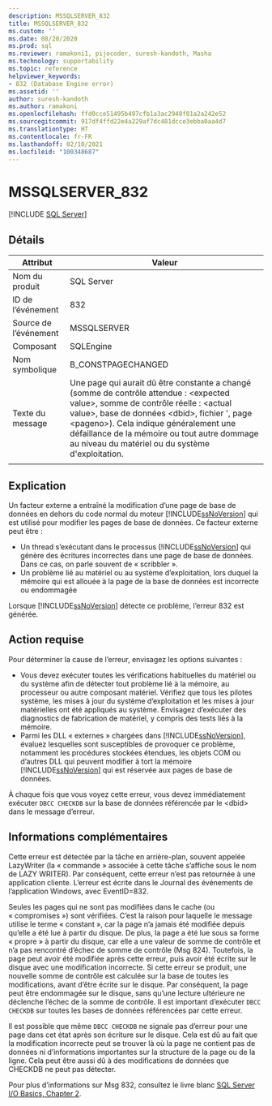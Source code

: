 ```yaml
---
description: MSSQLSERVER_832
title: MSSQLSERVER_832
ms.custom: ''
ms.date: 08/20/2020
ms.prod: sql
ms.reviewer: ramakoni1, pijocoder, suresh-kandoth, Masha
ms.technology: supportability
ms.topic: reference
helpviewer_keywords:
- 832 (Database Engine error)
ms.assetid: ''
author: suresh-kandoth
ms.author: ramakoni
ms.openlocfilehash: ffd0cce51495b497cfb1a3ac2948f01a2a242e52
ms.sourcegitcommit: 917df4ffd22e4a229af7dc481dcce3ebba0aa4d7
ms.translationtype: HT
ms.contentlocale: fr-FR
ms.lasthandoff: 02/10/2021
ms.locfileid: "100348687"
---
```

# <a name="mssqlserver_832"></a>MSSQLSERVER_832
 [!INCLUDE [SQL Server](../../includes/applies-to-version/sqlserver.md)]

## <a name="details"></a>Détails

|Attribut|Valeur|
|---|---|
|Nom du produit|SQL Server|
|ID de l’événement|832|
|Source de l’événement|MSSQLSERVER|
|Composant|SQLEngine|
|Nom symbolique|B_CONSTPAGECHANGED|
|Texte du message|Une page qui aurait dû être constante a changé (somme de contrôle attendue : \<expected value>, somme de contrôle réelle : \<actual value>, base de données \<dbid>, fichier \'<filename>, page \<pageno>). Cela indique généralement une défaillance de la mémoire ou tout autre dommage au niveau du matériel ou du système d'exploitation.|
||

## <a name="explanation"></a>Explication

Un facteur externe a entraîné la modification d’une page de base de données en dehors du code normal du moteur [!INCLUDE[ssNoVersion](../../includes/ssnoversion-md.md)] qui est utilisé pour modifier les pages de base de données.  Ce facteur externe peut être :  

- Un thread s’exécutant dans le processus [!INCLUDE[ssNoVersion](../../includes/ssnoversion-md.md)] qui génère des écritures incorrectes dans une page de base de données. Dans ce cas, on parle souvent de « scribbler ».
- Un problème lié au matériel ou au système d’exploitation, lors duquel la mémoire qui est allouée à la page de la base de données est incorrecte ou endommagée  

Lorsque [!INCLUDE[ssNoVersion](../../includes/ssnoversion-md.md)] détecte ce problème, l’erreur 832 est générée.

## <a name="user-action"></a>Action requise

Pour déterminer la cause de l’erreur, envisagez les options suivantes :

- Vous devez exécuter toutes les vérifications habituelles du matériel ou du système afin de détecter tout problème lié à la mémoire, au processeur ou autre composant matériel. Vérifiez que tous les pilotes système, les mises à jour du système d’exploitation et les mises à jour matérielles ont été appliqués au système. Envisagez d’exécuter des diagnostics de fabrication de matériel, y compris des tests liés à la mémoire.
- Parmi les DLL « externes » chargées dans [!INCLUDE[ssNoVersion](../../includes/ssnoversion-md.md)], évaluez lesquelles sont susceptibles de provoquer ce problème, notamment les procédures stockées étendues, les objets COM ou d’autres DLL qui peuvent modifier à tort la mémoire [!INCLUDE[ssNoVersion](../../includes/ssnoversion-md.md)] qui est réservée aux pages de base de données.  

À chaque fois que vous voyez cette erreur, vous devez immédiatement exécuter `DBCC CHECKDB` sur la base de données référencée par le \<dbid> dans le message d’erreur.

## <a name="more-information"></a>Informations complémentaires

Cette erreur est détectée par la tâche en arrière-plan, souvent appelée LazyWriter (la « commande » associée à cette tâche s’affiche sous le nom de LAZY WRITER). Par conséquent, cette erreur n’est pas retournée à une application cliente. L’erreur est écrite dans le Journal des événements de l’application Windows, avec EventID=832.  

Seules les pages qui ne sont pas modifiées dans le cache (ou « compromises ») sont vérifiées. C’est la raison pour laquelle le message utilise le terme « constant », car la page n’a jamais été modifiée depuis qu’elle a été lue à partir du disque. De plus, la page a été lue sous sa forme « propre » à partir du disque, car elle a une valeur de somme de contrôle et n’a pas rencontré d’échec de somme de contrôle (Msg 824). Toutefois, la page peut avoir été modifiée après cette erreur, puis avoir été écrite sur le disque avec une modification incorrecte. Si cette erreur se produit, une nouvelle somme de contrôle est calculée sur la base de toutes les modifications, avant d’être écrite sur le disque. Par conséquent, la page peut être endommagée sur le disque, sans qu’une lecture ultérieure ne déclenche l’échec de la somme de contrôle. Il est important d’exécuter `DBCC CHECKDB` sur toutes les bases de données référencées par cette erreur.  

Il est possible que même `DBCC CHECKDB` ne signale pas d’erreur pour une page dans cet état après son écriture sur le disque. Cela est dû au fait que la modification incorrecte peut se trouver là où la page ne contient pas de données ni d’informations importantes sur la structure de la page ou de la ligne. Cela peut être aussi dû à des modifications de données que CHECKDB ne peut pas détecter.  

Pour plus d’informations sur Msg 832, consultez le livre blanc [SQL Server I/O Basics, Chapter 2](/previous-versions/sql/sql-server-2005/administrator/cc917726(v=technet.10)).
